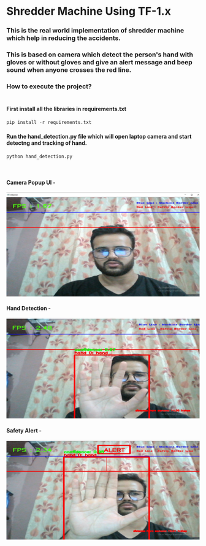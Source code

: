 # Shredder Machine Using TF-1.x
### This is the real world implementation of shredder machine which help in reducing the accidents.

### This is based on camera which detect the person's hand with gloves or without gloves and give an alert message and beep sound when anyone crosses the red line.<br/>

### How to execute the project?<br/><br/>
#### First install all the libraries in requirements.txt
```python
pip install -r requirements.txt
```
#### Run the hand_detection.py file which will open laptop camera and start detectng and tracking of hand.
```python
python hand_detection.py
```
<br/>

#### Camera Popup UI -
![UI](images/UI.jpg)
<br/>

#### Hand Detection -
![UI](images/Hand_Detect.jpg)
<br/>

#### Safety Alert -
![UI](images/Safety_Alert.jpg)
<br/>

